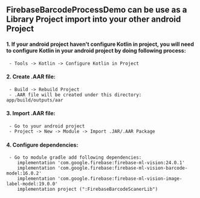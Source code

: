 ## FirebaseBarcodeProcessDemo can be use as a Library Project import into your other android Project
  #### 1. If your android project haven't configure Kotlin in project, you will need to configure Kotlin in your android project by doing following process:
     - Tools -> Kotlin -> Configure Kotlin in Project
  #### 2. Create .AAR file:
     - Build -> Rebuild Project
     - .AAR file will be created under this directory: app/build/outputs/aar 
  #### 3. Import .AAR file:
     - Go to your android project
     - Project -> New -> Module -> Import .JAR/.AAR Package
  #### 4. Configure dependencies:
     - Go to module gradle add following dependencies:
        implementation 'com.google.firebase:firebase-ml-vision:24.0.1'
        implementation 'com.google.firebase:firebase-ml-vision-barcode-model:16.0.2'
        implementation 'com.google.firebase:firebase-ml-vision-image-label-model:19.0.0'
        implementation project (":FirebaseBarcodeScanerLib")
     
    
